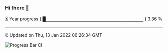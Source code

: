 ### Hi there 👋

⏳ Year progress { █▁▁▁▁▁▁▁▁▁▁▁▁▁▁▁▁▁▁▁▁▁▁▁▁▁▁▁▁▁ } 3.36 %

---

⏰ Updated on Thu, 13 Jan 2022 06:26:34 GMT

![Progress Bar CI](https://github.com/ZhaoGui/ZhaoGui/workflows/Progress%20Bar%20CI/badge.svg)
